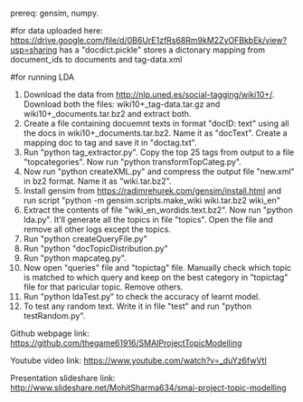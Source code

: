 prereq: gensim, numpy.

#for data
uploaded here:
https://drive.google.com/file/d/0B6UrE1zfRs68Rm9kM2ZyOFBkbEk/view?usp=sharing
has a "docdict.pickle" stores a dictonary mapping from document_ids to documents
and tag-data.xml

#for running LDA
1. Download the data from http://nlp.uned.es/social-tagging/wiki10+/. Download both the files: wiki10+_tag-data.tar.gz and wiki10+_documents.tar.bz2 and extract both.
2. Create a file containing docuemnt texts in format "docID: text" using all the docs in wiki10+_documents.tar.bz2. Name it as "docText". Create a mapping doc to tag and save it in "doctag.txt".
3. Run "python tag_extractor.py". Copy the top 25 tags from output to a file "topcategories". Now run "python transformTopCateg.py".
4. Now run "python createXML.py" and compress the output file "new.xml" in bz2 format. Name it as "wiki.tar.bz2".
5. Install gensim from https://radimrehurek.com/gensim/install.html and run script "python -m gensim.scripts.make_wiki wiki.tar.bz2 wiki_en"
6. Extract the contents of file "wiki_en_wordids.text.bz2". Now run "python lda.py". It'll generate all the topics in file "topics". Open the file and remove all other logs except the topics.
7. Run "python createQueryFile.py"
8. Run "python "docTopicDistribution.py"
9. Run "python mapcateg.py".
10. Now open "queries" file and "topictag" file. Manually check which topic is matched to which query and keep on the best category in "topictag" file for that paricular topic. Remove others.
11. Run "python ldaTest.py" to check the accuracy of learnt model.
12. To test any random text. Write it in file "test" and run "python testRandom.py".

Github webpage link: https://github.com/thegame61916/SMAIProjectTopicModelling

Youtube video link: https://www.youtube.com/watch?v=_duYz6fwVtI

Presentation slideshare link: http://www.slideshare.net/MohitSharma634/smai-project-topic-modelling
